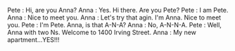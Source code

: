
Pete : Hi, are you Anna?
Anna : Yes. Hi there. Are you Pete?
Pete : I am Pete.
Anna : Nice to meet you.
Anna : Let's try that agin. I'm Anna. Nice to meet you.
Pete : I'm Pete. Anna, is that A-N-A?
Anna : No, A-N-N-A.
Pete : Well, Anna with two Ns. Welcome to 1400 Irving Street.
Anna : My new apartment...YES!!!


